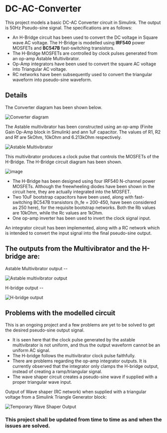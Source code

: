 # DC-AC-Converter
This project models a basic DC-AC Converter circuit in Simulink. The output is 50Hz Pseudo-sine signal. The specifications are as follows:

 - An H-Bridge circuit has been used to convert the DC voltage in Square wave AC voltage. The H-Bridge is modelled using **IRF540** power MOSFETs and **BC547B** fast-switching transistors.
 - The H-Bridge MOSFETs are controlled by clock pulses generated from an op-amp Astable Multivibrator.
 - Op-Amp integrators have been used to convert the square AC voltage into Triangular AC voltage.
 - RC networks have been subsequently used to convert the triangular waveform into pseudo-sine waveform.

## Details
The Converter diagram has been shown below.

![Converter diagram](https://github.com/n0tsane/DC-AC-Converter/assets/137712885/39520648-a9de-4f18-994a-2f1498d70412)

The Astable multivibrator has been constructed using an op-amp (Finite Gain Op-Amp block in Simulink) and ann 1uF capacitor. The values of R1, R2 and Rf are 5kOhm, 10kOhm and 6.213kOhm respectively.

![Astable Multivibrator](https://github.com/n0tsane/DC-AC-Converter/assets/137712885/90b1c13a-26d7-43ab-a8ac-30e259befbaf)

This multivibrator produces a clock pulse that controls the MOSFETs of the H-Bridge. The H-Bridge circuit diagram has been shown.

![image](https://github.com/n0tsane/DC-AC-Converter/assets/137712885/496f0c97-4d26-40cf-9a48-05ec8910d78e)

 - The H-Bridge has been designed using four IRF540 N-channel power MOSFETs. Although the freewheeling diodes have been shown in the circuit here, they are actually integrated into the MOSFET.
 - Two 10uF bootstrap capacitors have been used, along with fast-switching BC547B transistors (h_fe = 200-450, have been considered as 250 here), for the requisite bootstrap networks. Both the Rb values are 10kOhm, while the Rc values are 1kOhm.
 - One op-amp inverter has been used to invert the clock signal input.

An integrator circuit has been implemented, along with a RC network which is intended to convert the input signal into the final pseudo-sine output.

## The outputs from the Multivibrator and the H-bridge are: 
Astable Multivibrator output --

![Astable multivibrator output](https://github.com/n0tsane/DC-AC-Converter/assets/137712885/a16022f8-dc74-438f-8f99-d697b7b0564e)

H-bridge output --

![H-bridge output](https://github.com/n0tsane/DC-AC-Converter/assets/137712885/53a31f91-2aaf-467d-bcd3-220253ed519b)


## Problems with the modelled circuit
This is an ongoing project and a few problems are yet to be solved to get the desired pseudo-sine output signal. 
 - It is seen here that the clock pulse generated by the astable multivibrator is not uniform, and thus the output waveform cannot be an uniform AC signal.
 - The H-bridge follows the multivibrator clock pulse faithfully.
 - There are problems regarding the op-amp integrator outputs. It is currently observed that the integrator only clamps the H-bridge output, instead of creating a ramp/triangular signal.
 - The wave shaper circuit creates a pseudo-sine wave if supplied with a proper triangular wave input.

Output of Wave shaper (RC network) when supplied with a triangular voltage from a Simulink Triangle Generator block:

![Temporary Wave Shaper Output](https://github.com/n0tsane/DC-AC-Converter/assets/137712885/1174aec4-1166-4624-8da4-3bee4be70267)

### This project shall be updated from time to time as and when the issues are solved.

